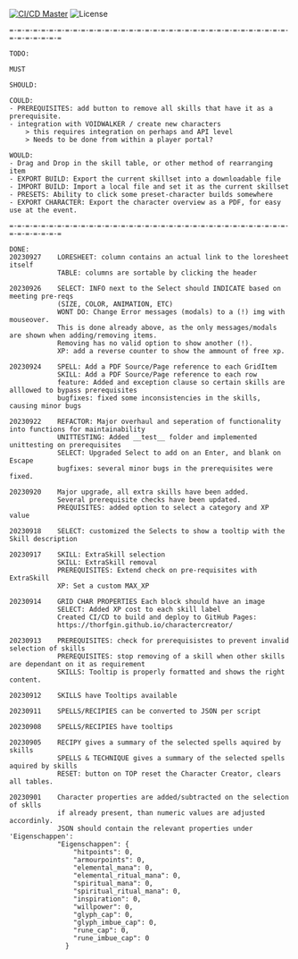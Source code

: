 [![CI/CD Master](https://github.com/Thorfgin/charactercreator/actions/workflows/node.js.yml/badge.svg)](https://github.com/Thorfgin/charactercreator/actions/workflows/node.js.yml)
![License](https://img.shields.io/github/license/Thorfgin/charactercreator)

	=-=-=-=-=-=-=-=-=-=-=-=-=-=-=-=-=-=-=-=-=-=-=-=-=-=-=-=-=-=-=-=-=-=-=-=-=-=-=-=-=-=

	TODO:

	MUST

	SHOULD:

	COULD:
	- PREREQUISITES: add button to remove all skills that have it as a prerequisite.
	- integration with VOIDWALKER / create new characters
		> this requires integration on perhaps and API level
		> Needs to be done from within a player portal?

	WOULD: 
	- Drag and Drop in the skill table, or other method of rearranging item
	- EXPORT BUILD: Export the current skillset into a downloadable file
	- IMPORT BUILD: Import a local file and set it as the current skillset
	- PRESETS: Ability to click some preset-character builds somewhere
	- EXPORT CHARACTER: Export the character overview as a PDF, for easy use at the event.
	
	=-=-=-=-=-=-=-=-=-=-=-=-=-=-=-=-=-=-=-=-=-=-=-=-=-=-=-=-=-=-=-=-=-=-=-=-=-=-=-=-=-=

	DONE:
	20230927	LORESHEET: column contains an actual link to the loresheet itself
				TABLE: columns are sortable by clicking the header

	20230926	SELECT: INFO next to the Select should INDICATE based on meeting pre-reqs
				(SIZE, COLOR, ANIMATION, ETC)
				WONT DO: Change Error messages (modals) to a (!) img with mouseover.
				This is done already above, as the only messages/modals are shown when adding/removing items.
				Removing has no valid option to show another (!).
				XP: add a reverse counter to show the ammount of free xp.

	20230924	SPELL: Add a PDF Source/Page reference to each GridItem
				SKILL: Add a PDF Source/Page reference to each row
				feature: Added and exception clause so certain skills are alllowed to bypass prerequisites
				bugfixes: fixed some inconsistencies in the skills, causing minor bugs

	20230922	REFACTOR: Major overhaul and seperation of functionality into functions for maintainability
				UNITTESTING: Added __test__ folder and implemented unittesting on prerequisites
				SELECT: Upgraded Select to add on an Enter, and blank on Escape
				bugfixes: several minor bugs in the prerequisites were fixed.

	20230920	Major upgrade, all extra skills have been added.
				Several prerequisite checks have been updated.
				PREQUISITES: added option to select a category and XP value

	20230918	SELECT: customized the Selects to show a tooltip with the Skill description

	20230917	SKILL: ExtraSkill selection
				SKILL: ExtraSkill removal
				PREREQUISITES: Extend check on pre-requisites with ExtraSkill
				XP: Set a custom MAX_XP

	20230914	GRID CHAR PROPERTIES Each block should have an image	
				SELECT: Added XP cost to each skill label
				Created CI/CD to build and deploy to GitHub Pages:
				https://thorfgin.github.io/charactercreator/

	20230913	PREREQUISITES: check for prerequisistes to prevent invalid selection of skills 
				PREREQUISITES: stop removing of a skill when other skills are dependant on it as requirement
				SKILLS: Tooltip is properly formatted and shows the right content.
	
	20230912	SKILLS have Tooltips available
	
	20230911    SPELLS/RECIPIES can be converted to JSON per script
	
	20230908	SPELLS/RECIPIES have tooltips
	
	20230905	RECIPY gives a summary of the selected spells aquired by skills
				SPELLS & TECHNIQUE gives a summary of the selected spells aquired by skills
				RESET: button on TOP reset the Character Creator, clears all tables.
	
	20230901 	Character properties are added/subtracted on the selection of sklls
				if already present, than numeric values are adjusted accordinly. 
				JSON should contain the relevant properties under 'Eigenschappen':
				"Eigenschappen": {
					"hitpoints": 0,
					"armourpoints": 0,
					"elemental_mana": 0,
					"elemental_ritual_mana": 0,
					"spiritual_mana": 0,
					"spiritual_ritual_mana": 0,
					"inspiration": 0,
					"willpower": 0,
					"glyph_cap": 0,
					"glyph_imbue_cap": 0,
					"rune_cap": 0,
					"rune_imbue_cap": 0
				  }
